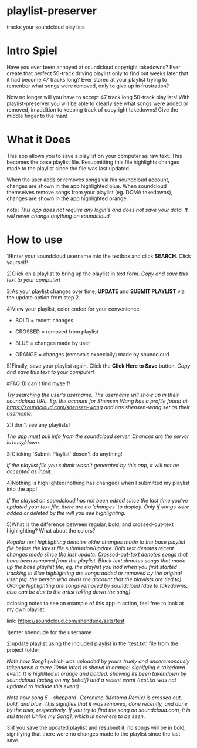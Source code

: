 # playlist-preserver
tracks your soundcloud playlists

# Intro Spiel
Have you ever been annoyed at soundcloud copyright takedowns? Ever create that perfect 50-track driving playlist only to find out weeks later that it had become 47 tracks long? Ever stared at your playlist trying to remenber what songs were removed, only to give up in frustration?

Now no longer will you have to accept 47 track long 50-track playlists! With playlist-preserver you will be able to clearly see what songs were added or removed, in addition to keeping track of copyright takedowns!  Give the middle finger to the man!

# What it Does
This app allows you to save a playlist on your computer as raw text. This becomes the base playlist file.
Resubmitting this file highlights changes made to the playlist since the file was last updated. 

When the user adds or removes songs via his soundcloud account, changes are shown in the app highlighted blue.
When soundcloud themselves remove songs from your playlist (eg. DCMA takedowns), changes are shown in the app highlighted orange. 


note: *This app does not require any login's and does not save your data. It will never change anything on soundcloud.*

# How to use


1)Enter your soundcloud username into the textbox and click **SEARCH**. Click yourself!

2)Click on a playlist to bring up the playlist in text form. *Copy and save this text to your computer!*

3)As your playlist changes over time, **UPDATE** and **SUBMIT PLAYLIST** via the update option from step 2.

4)View your playlist,  color coded for your convenience.



  * BOLD = recent changes

  * CROSSED = removed from playlist

  * BLUE = changes made by user

  * ORANGE = changes (removals expecially) made by soundcloud




5)Finally, save your playlist again. Click the **Click Here to Save** button. *Copy and save this text to your computer!*

#FAQ
1)I can't find myself!

*Try searching the user's username. The username will show up in their soundcloud URL. Eg. the account for Shensen Wang has a profile found at https://soundcloud.com/shensen-wang and has shensen-wang set as their username.*

2)I don't see any playlists!

*The app must pull info from the soundcloud server. Chances are the server is busy/down.*

3)Clicking 'Submit Playlist' dosen't do anything!

*If the playlist file you submit wasn't generated by this app, it will not be accepted as input.*

4)Nothing is highlighted(nothing has changed) when I submitted my playlist into the app!

*If the playlist on soundcloud has not been edited since the last time you've updated your text file, there are no 'changes' to display. Only if songs were added or deleted by the will you see highlighting.*

5)What is the difference between regular, bold, and crossed-out-text highlighting? What about the colors?

*Regular text highlighting denotes older changes made to the base playlist file before the latest file submission/update. Bold text denotes recent changes made since the last update. Crossed-out-text denotes songs that have been removed from the playlist. Black text denotes songs that made up the base playlist file, eg. the playlist you had when you first started tracking it! Blue highlighting are songs added or removed by the original user (eg. the person who owns the account that the playlists are tied to). Orange highlighting are songs removed by soundcloud (due to takedowns, also can be due to the artist taking down the song).*

#closing notes
to see an example of this app in action, feel free to look at my own playlist:

   link: https://soundcloud.com/shendude/sets/test

1)enter shendude for the username

2)update playlist using the included playlist in the 'test.txt' file from the project folder

*Note how Song1 (which was uploaded by yours truely and unceremonously takendown a mere 10min later) is shown in orange: signifying a takedown event. It is highlited in orange and bolded, showing its been takendown by soundcloud (acting on my behalf) and a recent event (test.txt was not updated to include this event)*

*Note how song 5 - sheppard- Geronimo (Matoma Remix) is crossed out, bold, and blue. This signifies that it was removed, done recently, and done by the user, respectively. If you try to find the song on soundcloud.com, it is still there! Unlike my Song1, which is nowhere to be seen.*

3)if you save the updated playlist and resubmit it, no songs will be in bold, signifying that there were no changes made to the playlist since the last save.
